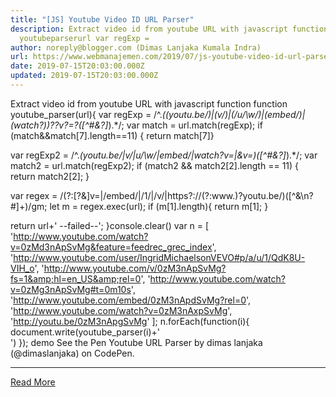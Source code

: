 ```yaml
---
title: "[JS] Youtube Video ID URL Parser"
description: Extract video id from youtube URL with javascript function function
  youtubeparserurl var regExp =
author: noreply@blogger.com (Dimas Lanjaka Kumala Indra)
url: https://www.webmanajemen.com/2019/07/js-youtube-video-id-url-parser.html
date: 2019-07-15T20:03:00.000Z
updated: 2019-07-15T20:03:00.000Z
---
```


Extract video id from youtube URL with javascript function 
function youtube_parser(url){
    var regExp = /^.*((youtu.be\/)|(v\/)|(\/u\/\w\/)|(embed\/)|(watch\?))\??v?=?([^#\&\?]*).*/;
    var match = url.match(regExp);
    if (match&&match[7].length==11) { return match[7]}
  
  var regExp2 = /^.*(youtu\.be\/|v\/|u\/\w\/|embed\/|watch\?v=|\&v=)([^#\&\?]*).*/;
  var match2 = url.match(regExp2);
  if (match2 && match2[2].length == 11) {
    return match2[2];
  }
  
  var regex = /(?:[?&]v=|\/embed\/|\/1\/|\/v\/|https?:\/\/(?:www\.)?youtu\.be\/)([^&\n?#]+)/gm;
  let m = regex.exec(url);
  if (m[1].length){
    return m[1];
  }
  
  return url+' --failed--';
}console.clear()
var n = [
  'http://www.youtube.com/watch?v=0zMd3nApSvMg&feature=feedrec_grec_index', 
  'http://www.youtube.com/user/IngridMichaelsonVEVO#p/a/u/1/QdK8U-VIH_o', 
  'http://www.youtube.com/v/0zM3nApSvMg?fs=1&amp;hl=en_US&amp;rel=0',
  'http://www.youtube.com/watch?v=0zMg3nApSvMg#t=0m10s',
  'http://www.youtube.com/embed/0zM3nApdSvMg?rel=0',
  'http://www.youtube.com/watch?v=0zM3nAxpSvMg',
  'http://youtu.be/0zM3nApgSvMg'
];
  n.forEach(function(i){
  document.write(youtube_parser(i)+'<br>')
});
 demo
  See the Pen   Youtube URL Parser by dimas lanjaka (@dimaslanjaka)   on CodePen.<hr/> <a href="https://www.webmanajemen.com/2019/07/js-youtube-video-id-url-parser.html" rel="follow" class="button" id="read-more">Read More</a>